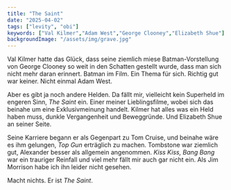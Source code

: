 ```yaml
---
title: "The Saint"
date: "2025-04-02"
tags: ["levity", "obi"]
keywords: ["Val Kilmer","Adam West","George Clooney","Elizabeth Shue"]
backgroundImage: "/assets/img/grave.jpg"
---
```

Val Kilmer hatte das Glück, dass seine ziemlich miese Batman-Vorstellung von George Clooney so weit in den Schatten gestellt wurde, dass man sich nicht mehr daran erinnert. Batman im Film. Ein Thema für sich. Richtig gut war keiner. Nicht einmal Adam West.

Aber es gibt ja noch andere Helden. Da fällt mir, vielleicht kein Superheld im engeren Sinn, *The Saint* ein. Einer meiner Lieblingsfilme, wobei sich das beinahe um eine Exklusivmeinung handelt. Kilmer hat alles was ein Held haben muss, dunkle Vergangenheit und Beweggründe. Und Elizabeth Shue an seiner Seite.

Seine Karriere begann er als Gegenpart zu Tom Cruise, und beinahe wäre es ihm gelungen, *Top Gun* erträglich zu machen. Tombstone war ziemlich gut, Alexander besser als allgemein angenommen. *Kiss Kiss, Bang Bang* war ein trauriger Reinfall und viel mehr fällt mir auch gar nicht ein. Als Jim Morrison habe ich ihn leider nicht gesehen.

Macht nichts. Er ist *The Saint*.